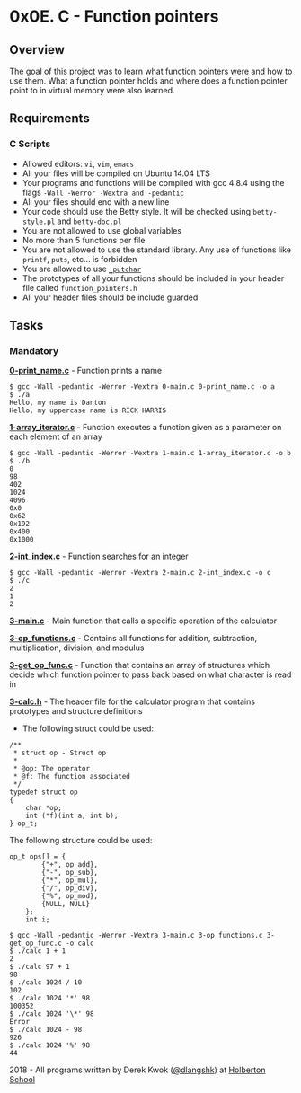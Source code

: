 # 0x0E. C - Function pointers

## Overview
The goal of this project was to learn what function pointers were and how to use them. What a function pointer holds and where does a function pointer point to in virtual memory were also learned.

## Requirements
### C Scripts
* Allowed editors: `vi`, `vim`, `emacs`
* All your files will be compiled on Ubuntu 14.04 LTS
* Your programs and functions will be compiled with gcc 4.8.4 using the flags `-Wall -Werror -Wextra and -pedantic`
* All your files should end with a new line
* Your code should use the Betty style. It will be checked using `betty-style.pl` and `betty-doc.pl`
* You are not allowed to use global variables
* No more than 5 functions per file
* You are not allowed to use the standard library. Any use of functions like `printf`, `puts`, etc… is forbidden
* You are allowed to use [`_putchar`](https://github.com/holbertonschool/_putchar.c/blob/master/_putchar.c)
* The prototypes of all your functions should be included in your header file called `function_pointers.h`
* All your header files should be include guarded

## Tasks
### Mandatory
**[0-print_name.c](0-print_name.c)** - Function prints a name
```
$ gcc -Wall -pedantic -Werror -Wextra 0-main.c 0-print_name.c -o a
$ ./a 
Hello, my name is Danton
Hello, my uppercase name is RICK HARRIS
```

**[1-array_iterator.c](1-array_iterator.c)** - Function executes a function given as a parameter on each element of an array
```
$ gcc -Wall -pedantic -Werror -Wextra 1-main.c 1-array_iterator.c -o b
$ ./b 
0
98
402
1024
4096
0x0
0x62
0x192
0x400
0x1000
```

**[2-int_index.c](2-int_index.c)** - Function searches for an integer
```
$ gcc -Wall -pedantic -Werror -Wextra 2-main.c 2-int_index.c -o c
$ ./c 
2
1
2
```

**[3-main.c](3-main.c)** - Main function that calls a specific operation of the calculator

**[3-op_functions.c](3-op_functions.c)** - Contains all functions for addition, subtraction, multiplication, division, and modulus

**[3-get_op_func.c](3-get_op_func.c)** - Function that contains an array of structures which decide which function pointer to pass back based on what character is read in

**[3-calc.h](3-calc.h)** - The header file for the calculator program that contains prototypes and structure definitions

* The following struct could be used:
```
/**
 * struct op - Struct op
 *
 * @op: The operator
 * @f: The function associated
 */
typedef struct op
{
    char *op;
    int (*f)(int a, int b);
} op_t;
```

The following structure could be used:
```
op_t ops[] = {
        {"+", op_add},
        {"-", op_sub},
        {"*", op_mul},
        {"/", op_div},
        {"%", op_mod},
        {NULL, NULL}
    };
    int i;
```
```
$ gcc -Wall -pedantic -Werror -Wextra 3-main.c 3-op_functions.c 3-get_op_func.c -o calc
$ ./calc 1 + 1
2
$ ./calc 97 + 1
98
$ ./calc 1024 / 10
102
$ ./calc 1024 '*' 98
100352
$ ./calc 1024 '\*' 98
Error
$ ./calc 1024 - 98
926
$ ./calc 1024 '%' 98
44
```

2018 - All programs written by Derek Kwok ([@dlangshk](https://twitter.com/dlangshk)) at [Holberton School](https://www.holbertonschool.com/)
